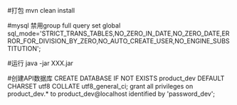 

#打包
mvn clean install

#mysql 禁用group full query
set global sql_mode='STRICT_TRANS_TABLES,NO_ZERO_IN_DATE,NO_ZERO_DATE,ERROR_FOR_DIVISION_BY_ZERO,NO_AUTO_CREATE_USER,NO_ENGINE_SUBSTITUTION';

#运行
java -jar XXX.jar

#创建API数据库
CREATE DATABASE IF NOT EXISTS product_dev DEFAULT CHARSET utf8 COLLATE utf8_general_ci;
grant all privileges on product_dev.* to product_dev@localhost identified by 'password_dev';


